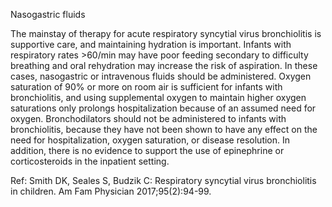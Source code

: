 Nasogastric fluids

The mainstay of therapy for acute respiratory syncytial virus bronchiolitis is supportive care, and maintaining hydration is important. Infants with respiratory rates >60/min may have poor feeding secondary to difficulty breathing and oral rehydration may increase the risk of aspiration. In these cases, nasogastric or intravenous fluids should be administered. Oxygen saturation of 90% or more on room air is sufficient for infants with bronchiolitis, and using supplemental oxygen to maintain higher oxygen saturations only prolongs hospitalization because of an assumed need for oxygen. Bronchodilators should not be administered to infants with bronchiolitis, because they have not been shown to have any effect on the need for hospitalization, oxygen saturation, or disease resolution. In addition, there is no evidence to support the use of epinephrine or corticosteroids in the inpatient setting.

Ref: Smith DK, Seales S, Budzik C: Respiratory syncytial virus bronchiolitis in children. Am Fam Physician 2017;95(2):94-99.